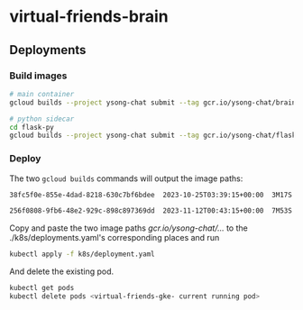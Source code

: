 # virtual-friends-brain

## Deployments

### Build images
```sh
# main container
gcloud builds --project ysong-chat submit --tag gcr.io/ysong-chat/brain-go:$(git rev-parse --short HEAD)-$(openssl rand -hex 4) .

# python sidecar
cd flask-py
gcloud builds --project ysong-chat submit --tag gcr.io/ysong-chat/flask-app:$(git rev-parse --short HEAD)-$(openssl rand -hex 4) .
```

### Deploy
The two `gcloud builds` commands will output the image paths:
```sh
38fc5f0e-855e-4dad-8218-630c7bf6bdee  2023-10-25T03:39:15+00:00  3M17S     gs://ysong-chat_cloudbuild/source/1698205154.301932-b9b2af457c1041399df99f7afd8143f9.tgz  gcr.io/ysong-chat/brain-go:bd130ef-56167d45  SUCCESS

256f0808-9fb6-48e2-929c-898c897369dd  2023-11-12T00:43:15+00:00  7M53S     gs://ysong-chat_cloudbuild/source/1699749793.760277-ca9ceb32d5df4ab29ef8eb15923830ad.tgz  gcr.io/ysong-chat/flask-app:2581cfb-6f8100ca  SUCCESS
```
Copy and paste the two image paths *gcr.io/ysong-chat/...* to the ./k8s/deployments.yaml's corresponding places and run
```sh
kubectl apply -f k8s/deployment.yaml
```
And delete the existing pod.
```sh
kubectl get pods
kubectl delete pods <virtual-friends-gke- current running pod>
```

